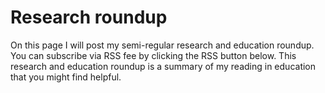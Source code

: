 # Research roundup
On this page I will post my semi-regular research and education roundup.  You can subscribe via RSS fee by clicking the RSS button below.  This research and education roundup is a summary of my reading in education that you might find helpful. 